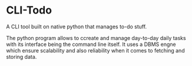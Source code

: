 # CLI-Todo
A CLI tool built on native python that manages to-do stuff.

The python program allows to ccreate and manage  day-to-day daily tasks with its interface being the command line itself.
It uses a DBMS engne which ensure scalability and also reliability when it comes to fetching and storing data. 
